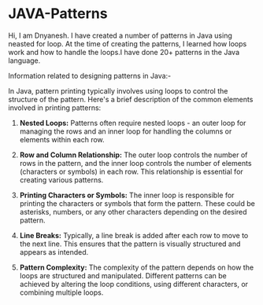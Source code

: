 # JAVA-Patterns
Hi, I am Dnyanesh. I have created a number of patterns in Java using neasted for loop. At the time of creating the patterns, I learned how loops work and how to handle the loops.I have done 20+ patterns in the Java language.

Information related to designing patterns in Java:-

In Java, pattern printing typically involves using loops to control the structure of the pattern. Here's a brief description of the common elements involved in printing patterns:

1. **Nested Loops:** Patterns often require nested loops - an outer loop for managing the rows and an inner loop for handling the columns or elements within each row.

2. **Row and Column Relationship:** The outer loop controls the number of rows in the pattern, and the inner loop controls the number of elements (characters or symbols) in each row. This relationship is essential for creating various patterns.

3. **Printing Characters or Symbols:** The inner loop is responsible for printing the characters or symbols that form the pattern. These could be asterisks, numbers, or any other characters depending on the desired pattern.

4. **Line Breaks:** Typically, a line break is added after each row to move to the next line. This ensures that the pattern is visually structured and appears as intended.

5. **Pattern Complexity:** The complexity of the pattern depends on how the loops are structured and manipulated. Different patterns can be achieved by altering the loop conditions, using different characters, or combining multiple loops.
